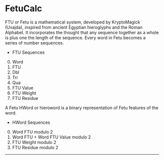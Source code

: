 # FetuCalc

FTU or Fetu is a mathematical system, developed by KryptoMagick (Uvajda), inspired from ancient Egyptian hieroglyphs and the Roman Alphabet.  It incorporates the thought that any sequence together as a whole is plus one the length of the sequence.  Every word in Fetu becomes a series of number sequences.

- FTU Sequences

0. Word
1. FTU
2. Dbl
3. Tri
4. Qua
5. FTU Value
6. FTU Weight
7. FTU Residue

A Fetu HWord or hieroword is a binary representation of Fetu features of the word.

- HWord Sequences

0. Word FTU modulo 2
1. Word FTU + Word FTU Value modulo 2
2. FTU Weight modulo 2
3. FTU Residue modulo 2

---
